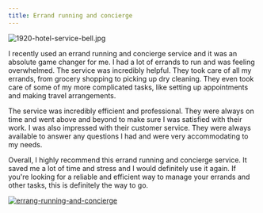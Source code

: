 ```yaml
---
title: Errand running and concierge
---
```


![1920-hotel-service-bell.jpg](/1920-hotel-service-bell.jpg)

I recently used an errand running and concierge service and it was an absolute game changer for me. I had a lot of errands to run and was feeling overwhelmed. The service was incredibly helpful. They took care of all my errands, from grocery shopping to picking up dry cleaning. They even took care of some of my more complicated tasks, like setting up appointments and making travel arrangements.

The service was incredibly efficient and professional. They were always on time and went above and beyond to make sure I was satisfied with their work. I was also impressed with their customer service. They were always available to answer any questions I had and were very accommodating to my needs.

Overall, I highly recommend this errand running and concierge service. It saved me a lot of time and stress and I would definitely use it again. If you're looking for a reliable and efficient way to manage your errands and other tasks, this is definitely the way to go.

[![errang-running-and-concierge](<https://dabuttonfactory.com/button.png?t=CHECK+SERVICE&f=Noto+Sans-Bold&ts=26&tc=fff&hp=45&vp=20&c=11&bgt=unicolored&bgc=4bd42f>)](<https://www.bark.com/?a_aid=5d2d0e83cdc3>)